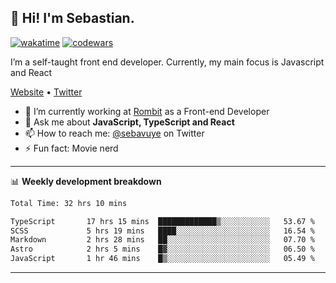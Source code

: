## 👋 Hi! I'm Sebastian.

[![wakatime](https://wakatime.com/badge/user/df0036c6-328a-4a39-be9b-e49417ed22a1.svg)](https://wakatime.com/@df0036c6-328a-4a39-be9b-e49417ed22a1)
[![codewars](https://www.codewars.com/users/sebavuye/badges/small)](https://www.codewars.com/users/sebavuye)

I’m a self-taught front end developer. Currently, my main focus is Javascript and React

[Website](https://sebastianvuye.be) • [Twitter](https://twitter.com/sebavuye)

- 🔭 I’m currently working at [Rombit](https://rombit.com/) as a Front-end Developer
- 💬 Ask me about **JavaScript, TypeScript and React**
- 📫 How to reach me: [@sebavuye](https://twitter.com/sebavuye) on Twitter
- ⚡ Fun fact: Movie nerd

-------

📊 **Weekly development breakdown**

<!--START_SECTION:waka-->

```txt
Total Time: 32 hrs 10 mins

TypeScript       17 hrs 15 mins  █████████████▒░░░░░░░░░░░   53.67 %
SCSS             5 hrs 19 mins   ████░░░░░░░░░░░░░░░░░░░░░   16.54 %
Markdown         2 hrs 28 mins   ██░░░░░░░░░░░░░░░░░░░░░░░   07.70 %
Astro            2 hrs 5 mins    █▓░░░░░░░░░░░░░░░░░░░░░░░   06.50 %
JavaScript       1 hr 46 mins    █▒░░░░░░░░░░░░░░░░░░░░░░░   05.49 %
```

<!--END_SECTION:waka-->
-------
